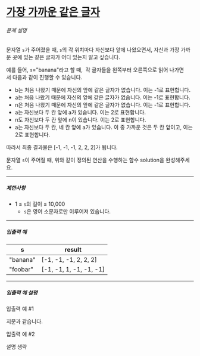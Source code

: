# [가장 가까운 같은 글자](https://school.programmers.co.kr/learn/courses/30/lessons/142086)


###### 문제 설명


문자열 `s`가 주어졌을 때, `s`의 각 위치마다 자신보다 앞에 나왔으면서, 자신과 가장 가까운 곳에 있는 같은 글자가 어디 있는지 알고 싶습니다.  

예를 들어, `s`\="banana"라고 할 때,  각 글자들을 왼쪽부터 오른쪽으로 읽어 나가면서 다음과 같이 진행할 수 있습니다.


* b는 처음 나왔기 때문에 자신의 앞에 같은 글자가 없습니다. 이는 \-1로 표현합니다.
* a는 처음 나왔기 때문에 자신의 앞에 같은 글자가 없습니다. 이는 \-1로 표현합니다.
* n은 처음 나왔기 때문에 자신의 앞에 같은 글자가 없습니다. 이는 \-1로 표현합니다.
* a는 자신보다 두 칸 앞에 a가 있습니다. 이는 2로 표현합니다.
* n도 자신보다 두 칸 앞에 n이 있습니다. 이는 2로 표현합니다.
* a는 자신보다 두 칸, 네 칸 앞에 a가 있습니다. 이 중 가까운 것은 두 칸 앞이고, 이는 2로 표현합니다.


따라서 최종 결과물은 \[\-1, \-1, \-1, 2, 2, 2]가 됩니다.


문자열 `s`이 주어질 때, 위와 같이 정의된 연산을 수행하는 함수 solution을 완성해주세요.




---


##### 제한사항


* 1 ≤ `s`의 길이 ≤ 10,000
	+ `s`은 영어 소문자로만 이루어져 있습니다.




---


##### 입출력 예




| s | result |
| --- | --- |
| "banana" | \[\-1, \-1, \-1, 2, 2, 2] |
| "foobar" | \[\-1, \-1, 1, \-1, \-1, \-1] |




---


##### 입출력 예 설명


입출력 예 \#1  

지문과 같습니다.


입출력 예 \#2  

설명 생략



